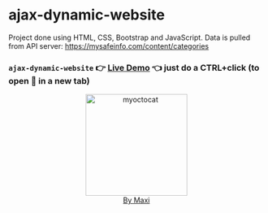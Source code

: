 # ajax-dynamic-website

Project done using HTML, CSS, Bootstrap and JavaScript.
Data is pulled from API server: https://mysafeinfo.com/content/categories

### `ajax-dynamic-website` :point_right: [Live Demo]() :point_left: just do a CTRL+click (to open :link: in a new tab)

<div align="center">
<img src="https://myoctocat.com/assets/images/base-octocat.svg" alt="myoctocat" width="200">
</div>

<div align="center">
<a href="https://webdizajnmaxi.eu.org">By Maxi</a>
</div>
